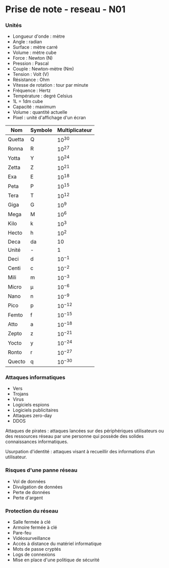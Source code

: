 # Prise de note - reseau - N01

### Unités

- Longueur d'onde : mètre 
- Angle : radian 
- Surface : mètre carré 
- Volume : mètre cube 
- Force : Newton (N) 
- Pression : Pascal 
- Couple : Newton-mètre (Nm) 
- Tension : Volt (V) 
- Résistance : Ohm 
- Vitesse de rotation : tour par minute 
- Fréquence : Hertz 
- Température : degré Celsius 
- 1L = 1dm cube 
- Capacité : maximum 
- Volume : quantité actuelle
- Pixel : unité d'affichage d'un écran

| Nom    | Symbole | Multiplicateur |
| ------ | ------- | -------------- |
| Quetta | Q       | $10^{30}$      |
| Ronna  | R       | $10^{27}$      |
| Yotta  | Y       | $10^{24}$      |
| Zetta  | Z       | $10^{21}$      |
| Exa    | E       | $10^{18}$      |
| Peta   | P       | $10^{15}$      |
| Tera   | T       | $10^{12}$      |
| Giga   | G       | $10^9$         |
| Mega   | M       | $10^6$         |
| Kilo   | k       | $10^3$         |
| Hecto  | h       | $10^2$         |
| Deca   | da      | $10$           |
| Unité  | -       | $1$            |
| Deci   | d       | $10^{-1}$      |
| Centi  | c       | $10^{-2}$      |
| Mili   | m       | $10^{-3}$      |
| Micro  | µ       | $10^{-6}$      |
| Nano   | n       | $10^{-9}$      |
| Pico   | p       | $10^{-12}$     |
| Femto  | f       | $10^{-15}$     |
| Atto   | a       | $10^{-18}$     |
| Zepto  | z       | $10^{-21}$     |
| Yocto  | y       | $10^{-24}$     |
| Ronto  | r       | $10^{-27}$     |
| Quecto | q       | $10^{-30}$     |

### Attaques informatiques

- Vers
- Trojans
- Virus
- Logiciels espions
- Logiciels publicitaires
- Attaques zero-day
- DDOS

Attaques de pirates : attaques lancées sur des périphériques utilisateurs ou des ressources réseau par une personne qui possède des solides connaissances informatiques.

Usurpation d'identité : attaques visant à recueillir des informations d’un utilisateur.

### Risques d'une panne réseau

- Vol de données
- Divulgation de données
- Perte de données
- Perte d'argent

### Protection du réseau

- Salle fermée à clé
- Armoire fermée à clé
- Pare-feu
- Vidéosurveillance
- Accès à distance du matériel informatique
- Mots de passe cryptés
- Logs de connexions
- Mise en place d'une politique de sécurité
